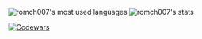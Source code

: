 ![romch007's most used languages](https://github-readme-stats.vercel.app/api/top-langs/?username=romch007&layout=compact&theme=gruvbox&exclude_repo=dwm,st,dmenu,arch-dotfiles)
![romch007's stats](https://github-readme-stats.vercel.app/api?username=romch007&layout=compact&theme=gruvbox&count_private=true&show_icons=true)

[![Codewars](https://www.codewars.com/users/romch007/badges/large)](https://www.codewars.com/users/romch007)
